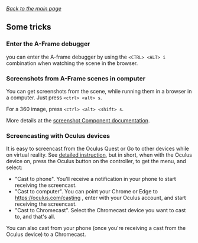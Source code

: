 *[Back to the main page](README.md)*

## Some tricks

### Enter the A-Frame debugger

you can enter the A-frame debugger by using the
`<CTRL> <ALT> i` combination when watching the scene in the browser.

### Screenshots from A-Frame scenes in computer

You can get screenshots from the scene, while running them in a
browser in a computer. Just press `<ctrl> <alt> s`.

For a 360 image, press `<ctrl> <alt> <shift> s`.

More details at the
[screenshot Component documentation](https://aframe.io/docs/1.4.0/components/screenshot.html).


### Screencasting with Oculus devices

It is easy to screencast from the Oculus Quest or Go to other devices while
on virtual reality. See [detailed instruction](https://support.oculus.com/1053142614872870/),
but in short, when with the Oculus device on, press the Oculus button
on the controller, to get the menu, and select:

* "Cast to phone". You'll receive a notification in your phone
  to start receiving the screencast.
* "Cast to computer". You can point your Chrome or Edge to
  https://oculus.com/casting , enter with your Oculus account,
  and start receiving the screencast.
* "Cast to Chromecast". Select the Chromecast device you want to cast to,
  and that's all.

You can also cast from your phone (once you're receiving a cast from
the Oculus device) to a Chromecast.